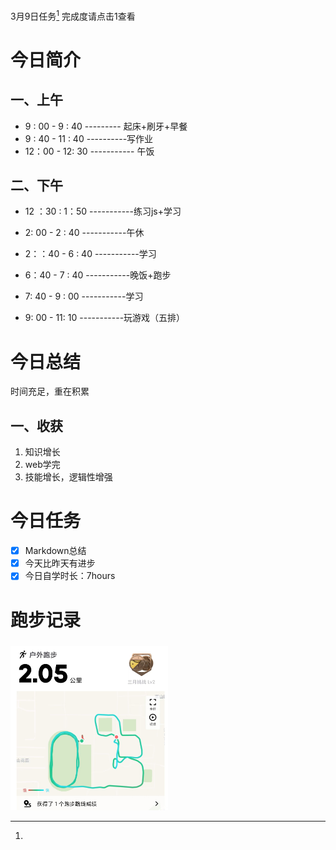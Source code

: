 <a herf="">3月9日任务[^1]</a> 完成度请点击1查看

# <font face="仿宋">今日简介 </font>


## <font face="楷体"> 一、上午</font>
- 9 : 00 - 9 : 40 --------- 起床+刷牙+早餐
- 9 : 40 - 11 : 40 ----------写作业
- 12：00 - 12: 30 ----------- 午饭
  

## <font face="楷体"> 二、下午</font>

- 12 ：30  : 1：50 -----------练习js+学习
  

- 2: 00 - 2 : 40 -----------午休
  
- 2：：40 - 6 : 40 -----------学习

- 6：40 - 7 : 40 -----------晚饭+跑步
  
- 7: 40 - 9 : 00 -----------学习
  
- 9: 00 - 11: 10 -----------玩游戏（五排）


# <font face="仿宋">今日总结 </font>
时间充足，重在积累

## <font face="楷体"> 一、收获</font>
1. 知识增长
2. web学完
3. 技能增长，逻辑性增强
   


# <font face="仿宋">今日任务 </font>
 [^1]:
   - [x] Markdown总结
   - [x] 今天比昨天有进步
   - [x] 今日自学时长：7hours

# <font face="仿宋">跑步记录 </font>
##### <font face="楷体"> </font>
<img src="/img/ran_3-9.jpg" style="width:50%">
